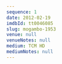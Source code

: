 ```yaml
---
sequence: 1
date: 2012-02-19
imdbId: tt0046085
slug: mogambo-1953
venue: null
venueNotes: null
medium: TCM HD
mediumNotes: null
---
```


